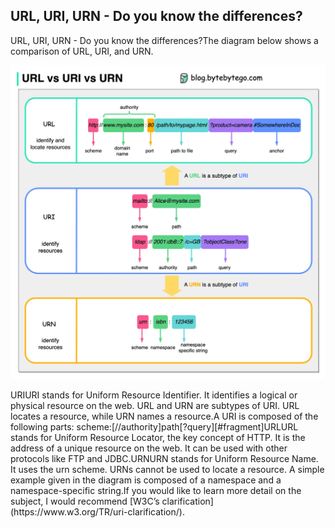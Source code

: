 ## URL, URI, URN - Do you know the differences?
URL, URI, URN - Do you know the differences?The diagram below shows a comparison of URL, URI, and URN.<p>
  <img src="../images/url-uri-urn.jpg" />
</p>
URIURI stands for Uniform Resource Identifier. It identifies a logical or physical resource on the web. URL and URN are subtypes of URI. URL locates a resource, while URN names a resource.A URI is composed of the following parts: 
scheme:[//authority]path[?query][#fragment]URLURL stands for Uniform Resource Locator, the key concept of HTTP. It is the address of a unique resource on the web. It can be used with other protocols like FTP and JDBC.URNURN stands for Uniform Resource Name. It uses the urn scheme. URNs cannot be used to locate a resource. A simple example given in the diagram is composed of a namespace and a namespace-specific string.If you would like to learn more detail on the subject, I would recommend [W3C’s clarification](https://www.w3.org/TR/uri-clarification/).